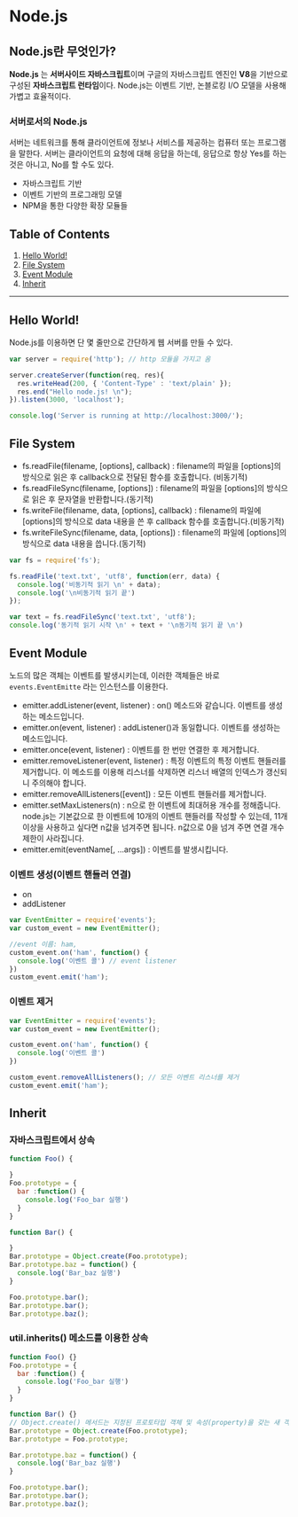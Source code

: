 # Node.js

## Node.js란 무엇인가?

**Node.js** 는 **서버사이드 자바스크립트**이며 구글의 자바스크립트 엔진인 **V8**을 기반으로 구성된 **자바스크립트 런타임**이다. Node.js는 이벤트 기반, 논블로킹 I/O 모델을 사용해 가볍고 효율적이다.

### 서버로서의 Node.js

서버는 네트워크를 통해 클라이언트에 정보나 서비스를 제공하는 컴퓨터 또는 프로그램을 말한다. 서버는 클라이언트의 요청에 대해 응답을 하는데, 응답으로 항상 Yes를 하는 것은 아니고, No를 할 수도 있다. 



- 자바스크립트 기반
- 이벤트 기반의 프로그래밍 모델
- NPM을 통한 다양한 확장 모듈들



## Table of Contents

1. [Hello World!](#Hello-World)
1. [File System](#File-System)
1. [Event Module](#Event-Module)
1. [Inherit](#Inherit)

---



## Hello World!

Node.js를 이용하면 단 몇 줄만으로 간단하게 웹 서버를 만들 수 있다.

```javascript
var server = require('http'); // http 모듈을 가지고 옴

server.createServer(function(req, res){
  res.writeHead(200, { 'Content-Type' : 'text/plain' });
  res.end("Hello node.js! \n");
}).listen(3000, 'localhost');

console.log('Server is running at http://localhost:3000/');
```



## File System

- fs.readFile(filename, [options], callback) : filename의 파일을 [options]의 방식으로 읽은 후 callback으로 전달된 함수를 호출합니다. (비동기적) 
- fs.readFileSync(filename, [options]) : filename의 파일을 [options]의 방식으로 읽은 후 문자열을 반환합니다.(동기적)
- fs.writeFile(filename, data, [options], callback) : filename의 파일에 [options]의 방식으로 data 내용을 쓴 후 callback 함수를 호출합니다.(비동기적) 
- fs.writeFileSync(filename, data, [options]) : filename의 파일에 [options]의 방식으로 data 내용을 씁니다.(동기적)

```javascript
var fs = require('fs');

fs.readFile('text.txt', 'utf8', function(err, data) {
  console.log('비동기적 읽기 \n' + data);
  console.log('\n비동기적 읽기 끝')
});

var text = fs.readFileSync('text.txt', 'utf8');
console.log('동기적 읽기 시작 \n' + text + '\n동기적 읽기 끝 \n')
```



## Event Module

노드의 많은 객체는 이벤트를 발생시키는데, 이러한 객체들은 바로 `events.EventEmitte` 라는 인스턴스를 이용한다.

- emitter.addListener(event, listener) : on() 메소드와 같습니다. 이벤트를 생성하는 메소드입니다.
- emitter.on(event, listener) : addListener()과 동일합니다. 이벤트를 생성하는 메소드입니다.
- emitter.once(event, listener) : 이벤트를 한 번만 연결한 후 제거합니다.
- emitter.removeListener(event, listener) : 특정 이벤트의 특정 이벤트 핸들러를 제거합니다. 이 메소드를 이용해 리스너를 삭제하면 리스너 배열의 인덱스가 갱신되니 주의해야 합니다.
- emitter.removeAllListeners([event]) : 모든 이벤트 핸들러를 제거합니다.
- emitter.setMaxListeners(n) : n으로 한 이벤트에 최대허용 개수를 정해줍니다. node.js는 기본값으로 한 이벤트에 10개의 이벤트 핸들러를 작성할 수 있는데, 11개 이상을 사용하고 싶다면 n값을 넘겨주면 됩니다. n값으로 0을 넘겨 주면 연결 개수 제한이 사라집니다.
- emitter.emit(eventName[, ...args]) : 이벤트를 발생시킵니다.



### 이벤트 생성(이벤트 핸들러 연결)

- on
- addListener

```javascript
var EventEmitter = require('events');
var custom_event = new EventEmitter();

//event 이름: ham, 
custom_event.on('ham', function() { 
  console.log('이벤트 콜') // event listener
})
custom_event.emit('ham');
```



### 이벤트 제거

```javascript
var EventEmitter = require('events');
var custom_event = new EventEmitter();

custom_event.on('ham', function() {
  console.log('이벤트 콜')
})

custom_event.removeAllListeners(); // 모든 이벤트 리스너를 제거
custom_event.emit('ham');
```



## Inherit

### 자바스크립트에서 상속

```javascript
function Foo() {

}
Foo.prototype = {
  bar :function() {
    console.log('Foo_bar 실행')
  }
}

function Bar() {

}
Bar.prototype = Object.create(Foo.prototype);
Bar.prototype.baz = function() {
  console.log('Bar_baz 실행')
}

Foo.prototype.bar();
Bar.prototype.bar();
Bar.prototype.baz();
```



### util.inherits() 메소드를 이용한 상속

```javascript
function Foo() {}
Foo.prototype = {
  bar :function() {
    console.log('Foo_bar 실행')
  }
}

function Bar() {}
// Object.create() 메서드는 지정된 프로토타입 객체 및 속성(property)을 갖는 새 객체를 만듦
Bar.prototype = Object.create(Foo.prototype); 
Bar.prototype = Foo.prototype;

Bar.prototype.baz = function() {
  console.log('Bar_baz 실행')
}

Foo.prototype.bar();
Bar.prototype.bar();
Bar.prototype.baz();
```



